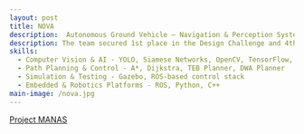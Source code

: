 ```yaml
---
layout: post
title: NOVA
description:  Autonomous Ground Vehicle – Navigation & Perception System - As part of Project MANAS, a 25-member interdisciplinary undergraduate student team at MIT Manipal specializing in AI and robotics for autonomous systems, I contributed to the development of an integrated navigation and perception pipeline for an autonomous ground vehicle. The system incorporated real-time goal generation and path planning capabilities to ensure robust operation in dynamic environments. Goal generation algorithms were designed to adapt to mission objectives and environmental constraints, while real-time path planning was implemented to enable collision-free navigation. System performance was validated through simulation and on-vehicle trials, resulting in measurable improvements in obstacle avoidance efficiency and overall mission success rates.
description: The team secured 1st place in the Design Challenge and 4th overall at the Intelligent Ground Vehicle Competition (IGVC) 2024.
skills: 
  - Computer Vision & AI - YOLO, Siamese Networks, OpenCV, TensorFlow, PyTorch
  - Path Planning & Control - A*, Dijkstra, TEB Planner, DWA Planner
  - Simulation & Testing - Gazebo, ROS-based control stack
  - Embedded & Robotics Platforms - ROS, Python, C++
main-image: /nova.jpg
---
```

[Project MANAS](https://projectmanas.in/)
